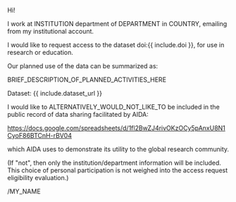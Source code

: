 Hi!

I work at INSTITUTION department of DEPARTMENT in COUNTRY, emailing from my institutional account.

I would like to request access to the dataset doi:{{ include.doi }}, for use in research or education.

Our planned use of the data can be summarized as:

BRIEF_DESCRIPTION_OF_PLANNED_ACTIVITIES_HERE

Dataset: {{ include.dataset_url }}

I would like to ALTERNATIVELY_WOULD_NOT_LIKE_TO be included in the public record of data sharing facilitated by AIDA:

https://docs.google.com/spreadsheets/d/1fl2BwZJ4rivOKzOCy5pAnxU8N1CyoF86BTCnH-rBV04

which AIDA uses to demonstrate its utility to the global research community.

(If "not", then only the institution/department information will be included. This choice of personal participation is not weighed into the access request eligibility evaluation.)

/MY_NAME
